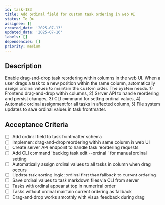 ```yaml
---
id: task-183
title: Add ordinal field for custom task ordering in web UI
status: To Do
assignee: []
created_date: '2025-07-13'
updated_date: '2025-07-16'
labels: []
dependencies: []
priority: medium
---
```


## Description

Enable drag-and-drop task reordering within columns in the web UI. When a user drags a task to a new position within the same column, automatically assign ordinal values to maintain the custom order. The system needs: 1) Frontend drag-and-drop within columns, 2) Server API to handle reordering and persist changes, 3) CLI command for setting ordinal values, 4) Automatic ordinal assignment for all tasks in affected column, 5) File system updates to save ordinal values in task frontmatter.
## Acceptance Criteria

- [ ] Add ordinal field to task frontmatter schema
- [ ] Implement drag-and-drop reordering within same column in web UI
- [ ] Create server API endpoint to handle task reordering requests
- [ ] Add CLI command 'backlog task edit --ordinal <number>' for manual ordinal setting
- [ ] Automatically assign ordinal values to all tasks in column when drag occurs
- [ ] Update task sorting logic: ordinal first then fallback to current ordering
- [ ] Save ordinal values to task markdown files via CLI from server
- [ ] Tasks with ordinal appear at top in numerical order
- [ ] Tasks without ordinal maintain current ordering as fallback
- [ ] Drag-and-drop works smoothly with visual feedback during drag
